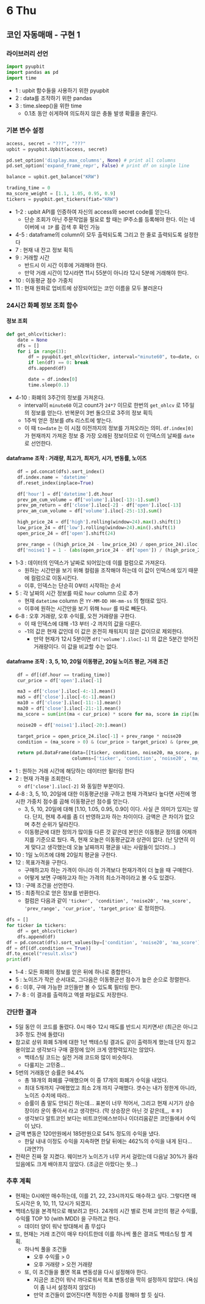 # 6 Thu

## 코인 자동매매 - 구현 1

### 라이브러리 선언

```python
import pyupbit
import pandas as pd
import time
```

* 1 : upbit 함수들을 사용하기 위한 pyupbit
* 2 : data를 조작하기 위한 pandas
* 3 : time.sleep\(\)을 위한 time
  * 0.1초 동안 쉬게하여 의도하지 않은 충돌 발생 확률을 줄인다.

### 기본 변수 설정 

```python
access, secret = "???", "???"
upbit = pyupbit.Upbit(access, secret)

pd.set_option('display.max_columns', None) # print all columns
pd.set_option('expand_frame_repr', False) # print df on single line

balance = upbit.get_balance("KRW")

trading_time = 0
ma_score_weight = [1.1, 1.05, 0.95, 0.9]
tickers = pyupbit.get_tickers(fiat="KRW")
```

* 1-2 : upbit API를 인증하여 자신의 access와 secret code를 얻는다.
  * 단순 조회가 아닌 주문작업을 필요로 할 때는 IP주소를 등록해야 한다. 이는 네이버에 `내 IP` 를 검색 후 확인 가능
* 4-5 : dataframe의 column이 모두 출력되도록 그리고 한 줄로 출력되도록 설정한다
* 7 : 현재 내 잔고 정보 획득
* 9 : 거래할 시간
  * 반드시 이 시간 이후에 거래해야 한다.
  * 만약 거래 시간이 12시라면 11시 55분이 아니라 12시 5분에 거래해야 한다.
* 10 : 이동평균 점수 가중치
* 11 : 현재 원화로 업비트에 상장되어있는 코인 이름을 모두 불러온다

### 24시간 화폐 정보 조회 함수

#### 정보 조회

```python
def get_ohlcv(ticker):
    date = None
    dfs = []
    for i in range(3):
        df = pyupbit.get_ohlcv(ticker, interval="minute60", to=date, count=24*7)
        if len(df) == 0: break
        dfs.append(df)

        date = df.index[0]
        time.sleep(0.1)
```

* 4-10 : 화폐의 3주간의 정보를 가져온다.
  * interval이 `minute60` 이고 count가 `24*7` 이므로 한번의 `get_ohlcv` 로 1주일의 정보를 얻는다. 반복문이 3번 돌으므로 3주의 정보 획득
  * 1주씩 얻은 정보를 dfs 리스트에 쌓는다.
  * 이 때 `to=date` 는 이 시점 이전까지의 정보를 가져오라는 의미. `df.index[0]` 가 현재까지 가져온 정보 중 가장 오래된 정보이므로 이 인덱스의 날짜를  `date` 로 선언한다.

#### dataframe 조작 : 거래량, 최고가, 최저가, 시가, 변동률, 노이즈

```python
    df = pd.concat(dfs).sort_index()
    df.index.name = 'datetime'
    df.reset_index(inplace=True)

    df['hour'] = df['datetime'].dt.hour
    prev_pm_cum_volume = df['volume'].iloc[-13:-1].sum()
    prev_pm_return = df['close'].iloc[-2] - df['open'].iloc[-13]
    prev_am_cum_volume = df['volume'].iloc[-25:-13].sum()

    high_price_24 = df['high'].rolling(window=24).max().shift(1)
    low_price_24 = df['low'].rolling(window=24).min().shift(1)
    open_price_24 = df['open'].shift(24)

    prev_range = ((high_price_24 - low_price_24) / open_price_24).iloc[-1]
    df['noise1'] = 1 - (abs(open_price_24 - df['open']) / (high_price_24 - low_price_24))
```

* 1-3 : 데이터의 인덱스가 날짜로 되어있는데 이를 컬럼으로 가져온다.
  * 원하는 시간만을 보기 위해 컬럼을 조작해야 하는데 이 값이 인덱스에 있기 때문에 컬럼으로 이동시킨다.
  * 이후, 인덱스는 단순히 0부터 시작하는 순서
* 5 : 각 날짜의 시간 정보를 따로 `hour` column 으로 추가
  * 현재 `datetime` column 은 `YY-MM-DD HH-mm-ss` 의 형태로 있다.
  * 이후에 원하는 시간만을 보기 위해 `hour` 를 따로 빼둔다.
* 6-8 : 오후 거래량, 오후 수익률, 오전 거래량을 구한다.
  * 이 때 인덱스에 대해 -13 부터 -2 까지의 값을 다룬다.
  * -1의 값은 현재 값인데 이 값은 온전히 채워지지 않은 값이므로 제외한다.
    * 만약 현재가 12시 5분이면 `df['volume'].iloc[-1]` 의 값은 5분간 얻어진 거래량이다. 이 값을 비교할 수는 없다.

#### dataframe 조작 : 3, 5, 10, 20일 이동평균, 20일 노이즈 평균, 거래 조건

```python
    df = df[(df.hour == trading_time)]
    cur_price = df['open'].iloc[-1]

    ma3 = df['close'].iloc[-4:-1].mean()
    ma5 = df['close'].iloc[-6:-1].mean()
    ma10 = df['close'].iloc[-11:-1].mean()
    ma20 = df['close'].iloc[-21:-1].mean()
    ma_score = sum(int(ma < cur_price) * score for ma, score in zip([ma3, ma5, ma10, ma20], ma_score_weight)) / 4

    noise20 = df['noise1'].iloc[-20:].mean()

    target_price = open_price_24.iloc[-1] + prev_range * noise20
    condition = (ma_score > 0) & (cur_price > target_price) & (prev_pm_return > 0) & (prev_pm_cum_volume > prev_am_cum_volume)

    return pd.DataFrame(data=[[ticker, condition, noise20, ma_score, prev_range, cur_price, target_price]],\
                        columns=['ticker', 'condition', 'noise20', 'ma_score', 'prev_range', 'cur_price', 'target_price'])
```

* 1 : 원하는 거래 시간에 해당하는 데이터만 필터링 한다
* 2 : 현재 가격을 조회한다.
  * `df['close'].iloc[-2]` 와 동일한 부분이다.
* 4-8 : 3, 5, 10, 20일에 대한 이동평균선을 구하고 현재 가격보다 높다면 사전에 명시한 가중치 점수를 곱해 이동평균선 점수를 얻는다.
  * 3, 5, 10, 20일에 대해 \[1.10, 1.05, 0.95, 0.90\] 이다. 사실 큰 의미가 있지는 않다. 단지, 현제 추세를 좀 더 반영하고자 하는 차이이다. 금액은 큰 차이가 없으며 추천 순위가 달라진다.
  * 이동평균에 대한 정의가 많이들 다른 것 같은데 본인은 이동평균 정의를 어제까지를 기준으로 뒀다. 즉, 현재 오늘은 이동평균값과 상관이 없다. \(난 당연히 이게 맞다고 생각했는데 오늘 날짜까지 평균을 내는 사람들이 있더라...\)
* 10 : 1일 노이즈에 대해 20일치 평균을 구한다.
* 12 : 목표가격을 구한다.
  * 구매하고자 하는 가격이 아니라 이 가격보다 현재가격이 더 높을 때 구매한다.
  * 어떻게 보면 구매하고자 하는 가격의 최소가격이라고 볼 수도 있겠다.
* 13 : 구매 조건을 선언한다.
* 15 : 최종적으로 얻은 정보를 반환한다.
  * 컬럼은 다음과 같이 `'ticker', 'condition', 'noise20', 'ma_score', 'prev_range', 'cur_price', 'target_price'` 로 정의한다.

```python
dfs = []
for ticker in tickers:
    df = get_ohlcv(ticker)
    dfs.append(df)
df = pd.concat(dfs).sort_values(by=['condition', 'noise20', 'ma_score'], ascending=[False, True, False])
df = df[(df.condition == True)]
df.to_excel("result.xlsx")
print(df)
```

* 1-4 : 모든 화폐의 정보를 얻은 뒤에 하나로 종합한다.
* 5 : 노이즈가 작은 순서대로, 그다음은 이동평균선 점수가 높은 순으로 정렬한다.
* 6 : 이후, 구매 가능한 코인들만 볼 수 있도록 필터링 한다.
* 7- 8 : 이 결과를 출력하고 엑셀 파일로도 저장한다.

### 간단한 결과

* 5일 동안 이 코드를 돌렸다. 0시 매수 12시 매도를 반드시 지키면서! \(최근은 아니고 3주 정도 전에 돌렸다\)
* 참고로 상위 화폐 5개에 대한 1년 백테스팅 결과도 같이 출력하게 했는데 단지 참고용이었고 생각보다 구매 결정에 있어 크게 영향력있지는 않았다.
  * 백테스팅 코드는 실전 거래 코드와 많이 비슷하다.
  * 다룰지는 고민중...
* 5번의 거래동안 승률은 94.4%
  * 총 18개의 화폐를 구매했으며 이 중 17개의 화폐가 수익을 내었다.
  * 최대 5개까지 구매했었고 최소 2개 까지 구매했다. 갯수는 내가 정한게 아니라, 노이즈 수치에 따라..
  * 승률이 좀 말도 안되긴 하는데... 표본이 너무 적어서, 그리고 현재 시기가 상승장이라 운이 좋아서 라고 생각한다. \(막 상승장은 아닌 것 같은데,,, ㅎㅎ\)
  * 생각보다 알트코인 보다는 비트코인에스브이나 이더리움같은 코인들에서 수익이 났다.
* 금액 변동은 120만원에서 185만원으로 54% 정도의 수익을 냈다.
  * 한달 내내 이정도 수익을 지속하면 한달 뒤에는 462%의 수익을 내게 된다... \(과연??\)
* 전략은 진짜 잘 지켰다. 웨이브가 노이즈가 너무 커서 걸렀는데 다음날 30%가 올라있음에도 크게 배아프지 않았다. \(조금은 아팠다는 뜻...\)

### 추후 계획

* 현재는 0시에만 매수하는데, 이를 21, 22, 23시까지도 매수하고 싶다. 그렇다면 매도시각은 9, 10, 11, 12시가 되겠지.
* 백테스팅을 본격적으로 해보려고 한다. 24개의 시간 별로 전체 코인의 평균 수익률, 수익률 TOP 10 \(with MDD\) 을 구하려고 한다.
  * 데이터 양이 워낙 방대해서 좀 무섭다
* 또, 현재는 거래 조건이 매우 타이트한데 이를 하나씩 풀은 결과도 백테스팅 할 계획.
  * 하나씩 풀을 조건들
    * 오후 수익률 &gt; 0
    * 오후 거래량 &gt; 오전 거래량
  * 또, 이 조건들을 풀면 목표 변동성을 다시 설정해야 한다.
    * 지금은 조건이 워낙 까다로워서 목표 변동성을 딱히 설정하지 않았다. \(욕심이 좀 나서 설정하지 않았다\)
    * 만약 조건들이 없어진다면 적정한 수치를 정해야 할 듯 싶다.

